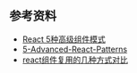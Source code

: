 
## 参考资料

* [React 5种高级组件模式](https://juejin.cn/post/6972804135481507876?utm_source=gold_browser_extension)
* [5-Advanced-React-Patterns](https://github.com/liu-jin-yi/5-Advanced-React-Patterns)
* [react组件复用的几种方式对比](https://juejin.cn/post/6998395693861699598?utm_source=gold_browser_extension)
